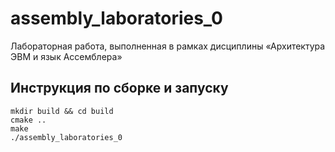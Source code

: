 # assembly_laboratories_0

Лабораторная работа, выполненная в рамках дисциплины «Архитектура ЭВМ и язык Ассемблера» 

## Инструкция по сборке и запуску

```
mkdir build && cd build
cmake ..
make
./assembly_laboratories_0
```
